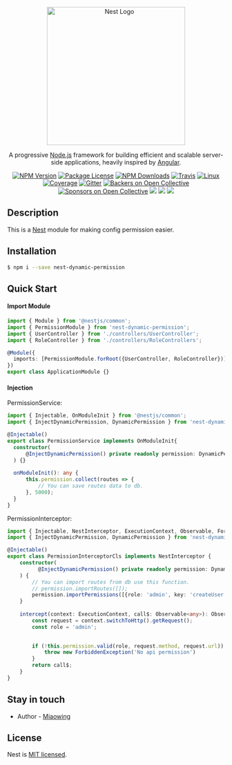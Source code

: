 <p align="center">
  <a href="http://nestjs.com/" target="blank"><img src="https://nestjs.com/img/logo_text.svg" width="320" alt="Nest Logo" /></a>
</p>

[travis-image]: https://api.travis-ci.org/nestjs/nest.svg?branch=master
[travis-url]: https://travis-ci.org/nestjs/nest
[linux-image]: https://img.shields.io/travis/nestjs/nest/master.svg?label=linux
[linux-url]: https://travis-ci.org/nestjs/nest
  
  <p align="center">A progressive <a href="http://nodejs.org" target="blank">Node.js</a> framework for building efficient and scalable server-side applications, heavily inspired by <a href="https://angular.io" target="blank">Angular</a>.</p>
    <p align="center">
<a href="https://www.npmjs.com/~nestjscore"><img src="https://img.shields.io/npm/v/@nestjs/core.svg" alt="NPM Version" /></a>
<a href="https://www.npmjs.com/~nestjscore"><img src="https://img.shields.io/npm/l/@nestjs/core.svg" alt="Package License" /></a>
<a href="https://www.npmjs.com/~nestjscore"><img src="https://img.shields.io/npm/dm/@nestjs/core.svg" alt="NPM Downloads" /></a>
<a href="https://travis-ci.org/nestjs/nest"><img src="https://api.travis-ci.org/nestjs/nest.svg?branch=master" alt="Travis" /></a>
<a href="https://travis-ci.org/nestjs/nest"><img src="https://img.shields.io/travis/nestjs/nest/master.svg?label=linux" alt="Linux" /></a>
<a href="https://coveralls.io/github/nestjs/nest?branch=master"><img src="https://coveralls.io/repos/github/nestjs/nest/badge.svg?branch=master#5" alt="Coverage" /></a>
<a href="https://gitter.im/nestjs/nestjs?utm_source=badge&utm_medium=badge&utm_campaign=pr-badge&utm_content=body_badge"><img src="https://badges.gitter.im/nestjs/nestjs.svg" alt="Gitter" /></a>
<a href="https://opencollective.com/nest#backer"><img src="https://opencollective.com/nest/backers/badge.svg" alt="Backers on Open Collective" /></a>
<a href="https://opencollective.com/nest#sponsor"><img src="https://opencollective.com/nest/sponsors/badge.svg" alt="Sponsors on Open Collective" /></a>
  <a href="https://paypal.me/kamilmysliwiec"><img src="https://img.shields.io/badge/Donate-PayPal-dc3d53.svg"/></a>
<img src="https://img.shields.io/badge/👌-Production Ready-78c7ff.svg"/>
  <a href="https://twitter.com/nestframework"><img src="https://img.shields.io/twitter/follow/nestframework.svg?style=social&label=Follow"></a>
</p>
  <!--[![Backers on Open Collective](https://opencollective.com/nest/backers/badge.svg)](https://opencollective.com/nest#backer)
  [![Sponsors on Open Collective](https://opencollective.com/nest/sponsors/badge.svg)](https://opencollective.com/nest#sponsor)-->

## Description

This is a [Nest](https://github.com/nestjs/nest) module for making config permission easier.

## Installation

```bash
$ npm i --save nest-dynamic-permission
```

## Quick Start

#### Import Module

```typescript
import { Module } from '@nestjs/common';
import { PermissionModule } from 'nest-dynamic-permission';
import { UserController } from './controllers/UserController';
import { RoleController } from './controllers/RoleControllers';

@Module({
  imports: [PermissionModule.forRoot({UserController, RoleController})],
})
export class ApplicationModule {}
```

#### Injection

PermissionService:

```typescript
import { Injectable, OnModuleInit } from '@nestjs/common';
import { InjectDynamicPermission, DynamicPermission } from 'nest-dynamic-permission';

@Injectable()
export class PermissionService implements OnModuleInit{
  constructor(
      @InjectDynamicPermission() private readonly permission: DynamicPermission,
  ) {}
  
  onModuleInit(): any {
      this.permission.collect(routes => {
          // You can save routes data to db.
      }, 5000);
  }
}
```

PermissionInterceptor:

```typescript
import { Injectable, NestInterceptor, ExecutionContext, Observable, ForbiddenException } from '@nestjs/common';
import { InjectDynamicPermission, DynamicPermission } from 'nest-dynamic-permission';

@Injectable()
export class PermissionInterceptorCls implements NestInterceptor {
    constructor(
          @InjectDynamicPermission() private readonly permission: DynamicPermission,
    ) {
        // You can import routes from db use this function.
        // permission.importRoutes([]);
        permission.importPermissions([{role: 'admin', key: 'createUser', strategy: 'forbidden'}]);
    }
      
    intercept(context: ExecutionContext, call$: Observable<any>): Observable<any> {
        const request = context.switchToHttp().getRequest();
        const role = 'admin';

        
        if (!this.permission.valid(role, request.method, request.url)) {
            throw new ForbiddenException('No api permission')
        }
        return call$;
    }
}
```

## Stay in touch

- Author - [Miaowing](https://github.com/miaowing)

## License

  Nest is [MIT licensed](LICENSE).